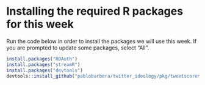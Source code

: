 Installing the required R packages for this week
================

Run the code below in order to install the packages we will use this
week. If you are prompted to update some packages, select “All”.

``` r
install.packages("ROAuth")
install.packages("streamR")
install.packages("devtools")
devtools::install_github("pablobarbera/twitter_ideology/pkg/tweetscores")
```
